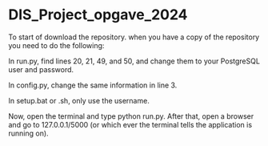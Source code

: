 # DIS_Project_opgave_2024

To start of download the repository.
when you have a copy of the repository you need to do the following:

In run.py, find lines 20, 21, 49, and 50, and change them to your PostgreSQL user and password.

In config.py, change the same information in line 3.

In setup.bat or .sh, only use the username.

Now, open the terminal and type python run.py.
After that, open a browser and go to 127.0.0.1/5000 (or which ever the terminal tells the application is running on).
